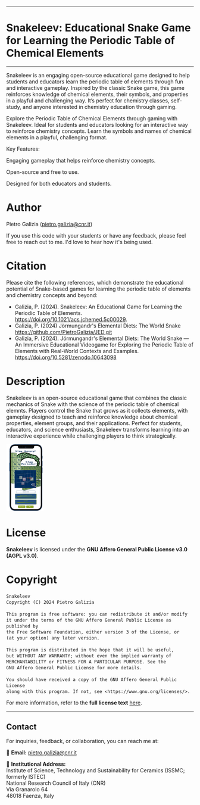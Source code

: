 *****
# Snakeleev: Educational Snake Game for Learning the Periodic Table of Chemical Elements
*****

Snakeleev is an engaging open-source educational game designed to help students and educators learn the periodic table of elements through fun and interactive gameplay. Inspired by the classic Snake game, this game reinforces knowledge of chemical elements, their symbols, and properties in a playful and challenging way. It’s perfect for chemistry classes, self-study, and anyone interested in chemistry education through gaming.

Explore the Periodic Table of Chemical Elements through gaming with Snakeleev. Ideal for students and educators looking for an interactive way to reinforce chemistry concepts. Learn the symbols and names of chemical elements in a playful, challenging format.

Key Features:

Engaging gameplay that helps reinforce chemistry concepts.

Open-source and free to use.

Designed for both educators and students.


Author
======
Pietro Galizia ([pietro.galizia@cnr.it](mailto:pietro.galizia@cnr.it))

If you use this code with your students or have any feedback, please feel free to reach out to me. I'd love to hear how it's being used.

Citation
========
Please cite the following references, which demonstrate the educational potential of Snake-based games for learning the periodic table of elements and chemistry concepts and beyond:

- Galizia, P. (2024). Snakeleev: An Educational Game for Learning the Periodic Table of Elements. https://doi.org/10.1021/acs.jchemed.5c00029.
- Galizia, P. (2024) Jörmungandr's Elemental Diets: The World Snake https://github.com/PietroGalizia/JED.git
- Galizia, P. (2024). Jörmungandr's Elemental Diets: The World Snake — An Immersive Educational Videogame for Exploring the Periodic Table of Elements with Real-World Contexts and Examples. https://doi.org/10.5281/zenodo.10643098


Description
========
Snakeleev is an open-source educational game that combines the classic mechanics of Snake with the science of the periodic table of chemical elemnts. Players control the Snake that grows as it collects elements, with gameplay designed to teach and reinforce knowledge about chemical properties, element groups, and their applications. Perfect for students, educators, and science enthusiasts, Snakeleev transforms learning into an interactive experience while challenging players to think strategically.

<img src="Play%20Snake%20on%20Smartphone.png" alt="Play Snake on Smartphone" width="100"/>

License
=========

**Snakeleev** is licensed under the **GNU Affero General Public License v3.0 (AGPL v3.0)**.  


Copyright
=========

    Snakeleev  
    Copyright (C) 2024 Pietro Galizia  

    This program is free software: you can redistribute it and/or modify  
    it under the terms of the GNU Affero General Public License as published by  
    the Free Software Foundation, either version 3 of the License, or  
    (at your option) any later version.  

    This program is distributed in the hope that it will be useful,  
    but WITHOUT ANY WARRANTY; without even the implied warranty of  
    MERCHANTABILITY or FITNESS FOR A PARTICULAR PURPOSE. See the  
    GNU Affero General Public License for more details.  

    You should have received a copy of the GNU Affero General Public License  
    along with this program. If not, see <https://www.gnu.org/licenses/>.

    
For more information, refer to the **full license text** [here](https://www.gnu.org/licenses/agpl-3.0.en.html).  

---

## Contact  

For inquiries, feedback, or collaboration, you can reach me at:  

📧 **Email:** [pietro.galizia@cnr.it](mailto:pietro.galizia@cnr.it)  

📍 **Institutional Address:**  
Institute of Science, Technology and Sustainability for Ceramics (ISSMC; formerly ISTEC)  
National Research Council of Italy (CNR)  
Via Granarolo 64  
48018 Faenza, Italy
